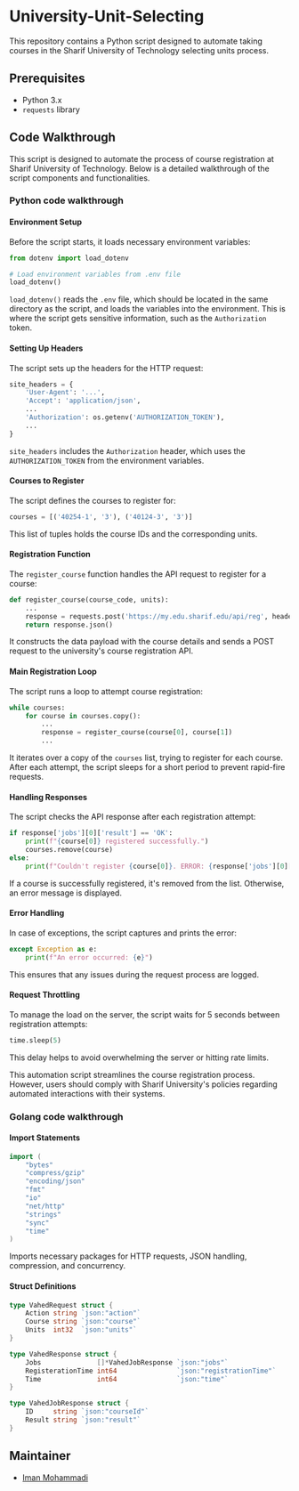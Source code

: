 # University-Unit-Selecting
This repository contains a Python script designed to automate taking courses in the Sharif University of Technology selecting units process.

## Prerequisites
- Python 3.x
- `requests` library

## Code Walkthrough

This script is designed to automate the process of course registration at Sharif University of Technology. Below is a detailed walkthrough of the script components and functionalities.

### Python code walkthrough

#### Environment Setup

Before the script starts, it loads necessary environment variables:

```python
from dotenv import load_dotenv

# Load environment variables from .env file
load_dotenv()
```

`load_dotenv()` reads the `.env` file, which should be located in the same directory as the script, and loads the variables into the environment. This is where the script gets sensitive information, such as the `Authorization` token.

#### Setting Up Headers

The script sets up the headers for the HTTP request:

```python
site_headers = {
    'User-Agent': '...',
    'Accept': 'application/json',
    ...
    'Authorization': os.getenv('AUTHORIZATION_TOKEN'),
    ...
}
```

`site_headers` includes the `Authorization` header, which uses the `AUTHORIZATION_TOKEN` from the environment variables.

#### Courses to Register

The script defines the courses to register for:

```python
courses = [('40254-1', '3'), ('40124-3', '3')]
```

This list of tuples holds the course IDs and the corresponding units.

#### Registration Function

The `register_course` function handles the API request to register for a course:

```python
def register_course(course_code, units):
    ...
    response = requests.post('https://my.edu.sharif.edu/api/reg', headers=site_headers, json=site_data)
    return response.json()
```

It constructs the data payload with the course details and sends a POST request to the university's course registration API.

#### Main Registration Loop

The script runs a loop to attempt course registration:

```python
while courses:
    for course in courses.copy():
        ...
        response = register_course(course[0], course[1])
        ...
```

It iterates over a copy of the `courses` list, trying to register for each course. After each attempt, the script sleeps for a short period to prevent rapid-fire requests.

#### Handling Responses

The script checks the API response after each registration attempt:

```python
if response['jobs'][0]['result'] == 'OK':
    print(f"{course[0]} registered successfully.")
    courses.remove(course)
else:
    print(f"Couldn't register {course[0]}. ERROR: {response['jobs'][0]['result']}")
```

If a course is successfully registered, it's removed from the list. Otherwise, an error message is displayed.

#### Error Handling

In case of exceptions, the script captures and prints the error:

```python
except Exception as e:
    print(f"An error occurred: {e}")
```

This ensures that any issues during the request process are logged.

#### Request Throttling

To manage the load on the server, the script waits for 5 seconds between registration attempts:

```python
time.sleep(5)
```

This delay helps to avoid overwhelming the server or hitting rate limits.

This automation script streamlines the course registration process. However, users should comply with Sharif University's policies regarding automated interactions with their systems.

### Golang code walkthrough

#### Import Statements

```go
import (
	"bytes"
	"compress/gzip"
	"encoding/json"
	"fmt"
	"io"
	"net/http"
	"strings"
	"sync"
	"time"
)
```

Imports necessary packages for HTTP requests, JSON handling, compression, and concurrency.

#### Struct Definitions

```go
type VahedRequest struct {
	Action string `json:"action"`
	Course string `json:"course"`
	Units  int32  `json:"units"`
}

type VahedResponse struct {
	Jobs              []*VahedJobResponse `json:"jobs"`
	RegisterationTime int64               `json:"registrationTime"`
	Time              int64               `json:"time"`
}

type VahedJobResponse struct {
	ID     string `json:"courseId"`
	Result string `json:"result"`
}
```

## Maintainer
- [Iman Mohammadi](https://github.com/Imanm02)